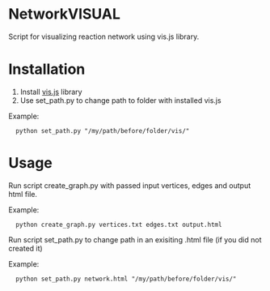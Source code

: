 # NetworkVISUAL
Script for visualizing reaction network using vis.js library.

# Installation
1. Install [vis.js](http://visjs.org/) library
2. Use set_path.py to change path to folder with installed vis.js

Example:

      python set_path.py "/my/path/before/folder/vis/"

# Usage
Run script create_graph.py with passed input vertices, edges and output html file.

Example:

      python create_graph.py vertices.txt edges.txt output.html

Run script set_path.py to change path in an exisiting .html file (if you did not created it)

Example:

      python set_path.py network.html "/my/path/before/folder/vis/"
